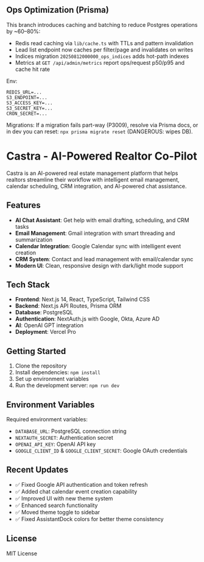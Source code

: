 ## Ops Optimization (Prisma)

This branch introduces caching and batching to reduce Postgres operations by ~60–80%:

- Redis read caching via `lib/cache.ts` with TTLs and pattern invalidation
- Lead list endpoint now caches per filter/page and invalidates on writes
- Indices migration `20250812000000_ops_indices` adds hot-path indexes
- Metrics at `GET /api/admin/metrics` report ops/request p50/p95 and cache hit rate

Env:

```
REDIS_URL=...
S3_ENDPOINT=...
S3_ACCESS_KEY=...
S3_SECRET_KEY=...
CRON_SECRET=...
```

Migrations: If a migration fails part-way (P3009), resolve via Prisma docs, or in dev you can reset: `npx prisma migrate reset` (DANGEROUS: wipes DB).

# Castra - AI-Powered Realtor Co-Pilot

Castra is an AI-powered real estate management platform that helps realtors streamline their workflow with intelligent email management, calendar scheduling, CRM integration, and AI-powered chat assistance.

## Features

- **AI Chat Assistant**: Get help with email drafting, scheduling, and CRM tasks
- **Email Management**: Gmail integration with smart threading and summarization
- **Calendar Integration**: Google Calendar sync with intelligent event creation
- **CRM System**: Contact and lead management with email/calendar sync
- **Modern UI**: Clean, responsive design with dark/light mode support

## Tech Stack

- **Frontend**: Next.js 14, React, TypeScript, Tailwind CSS
- **Backend**: Next.js API Routes, Prisma ORM
- **Database**: PostgreSQL
- **Authentication**: NextAuth.js with Google, Okta, Azure AD
- **AI**: OpenAI GPT integration
- **Deployment**: Vercel Pro

## Getting Started

1. Clone the repository
2. Install dependencies: `npm install`
3. Set up environment variables
4. Run the development server: `npm run dev`

## Environment Variables

Required environment variables:
- `DATABASE_URL`: PostgreSQL connection string
- `NEXTAUTH_SECRET`: Authentication secret
- `OPENAI_API_KEY`: OpenAI API key
- `GOOGLE_CLIENT_ID` & `GOOGLE_CLIENT_SECRET`: Google OAuth credentials

## Recent Updates

- ✅ Fixed Google API authentication and token refresh
- ✅ Added chat calendar event creation capability
- ✅ Improved UI with new theme system
- ✅ Enhanced search functionality
- ✅ Moved theme toggle to sidebar
- ✅ Fixed AssistantDock colors for better theme consistency

## License

MIT License
